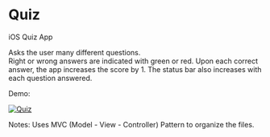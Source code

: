 # Quiz
iOS Quiz App

Asks the user many different questions. <br/>
Right or wrong answers are indicated with green or red.
Upon each correct answer, the app increases the score by 1.
The status bar also increases with each question answered. 

Demo:

<a href="https://media.giphy.com/media/XEgEWIVhz4ZyQNZQst/giphy.gif"><img src="https://media.giphy.com/media/XEgEWIVhz4ZyQNZQst/giphy.gif" title="Quiz"/></a>

Notes:
Uses MVC (Model - View - Controller) Pattern to organize the files.
